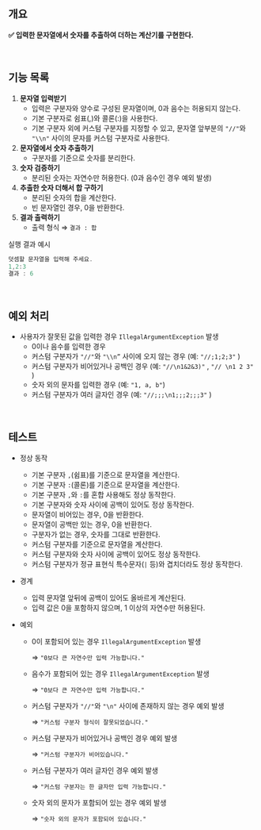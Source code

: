 ## 개요

**✅ 입력한 문자열에서 숫자를 추출하여 더하는 계산기를 구현한다.**

<br>

## 기능 목록

1. **문자열 입력받기**
    - 입력은 구분자와 양수로 구성된 문자열이며, 0과 음수는 허용되지 않는다.
    - 기본 구분자로 쉼표(,)와 콜론(:)을 사용한다.
    - 기본 구분자 외에 커스텀 구분자를 지정할 수 있고, 문자열 앞부분의 `"//"`와 `"\\n"` 사이의 문자를 커스텀 구분자로 사용한다.
2. **문자열에서 숫자 추출하기**
    - 구분자를 기준으로 숫자를 분리한다.
3. **숫자 검증하기**
    - 분리된 숫자는 자연수만 허용한다. (0과 음수인 경우 예외 발생)
4. **추출한 숫자 더해서 합 구하기**
    - 분리된 숫자의 합을 계산한다.
    - 빈 문자열인 경우, 0을 반환한다.
5. **결과 출력하기**
    - 출력 형식 ⇒ `결과 : 합`

실행 결과 예시

```java
덧셈할 문자열을 입력해 주세요.
1,2:3
결과 : 6

```

<br>

## 예외 처리

- 사용자가 잘못된 값을 입력한 경우 `IllegalArgumentException` 발생
    - 0이나 음수를 입력한 경우
    - 커스텀 구분자가 `"//"`와 `"\\n”` 사이에 오지 않는 경우 (예: `"//;1;2;3"` )
    - 커스텀 구분자가 비어있거나 공백인 경우 (예: `"//\n1&2&3)"` , `"// \n1 2 3"` )
    - 숫자 외의 문자를 입력한 경우 (예: `"1, a, b"`)
    - 커스텀 구분자가 여러 글자인 경우 (예: `"//;;;\n1;;;2;;;3"` )

<br>

## 테스트

- 정상 동작
    - 기본 구분자 `,`(쉼표)를 기준으로 문자열을 계산한다.
    - 기본 구분자 `:`(콜론)를 기준으로 문자열을 계산한다.
    - 기본 구분자 `,`와 `:`를 혼합 사용해도 정상 동작한다.
    - 기본 구분자와 숫자 사이에 공백이 있어도 정상 동작한다.
    - 문자열이 비어있는 경우, 0을 반환한다.
    - 문자열이 공백만 있는 경우, 0을 반환한다.
    - 구분자가 없는 경우, 숫자를 그대로 반환한다.
    - 커스텀 구분자를 기준으로 문자열을 계산한다.
    - 커스텀 구분자와 숫자 사이에 공백이 있어도 정상 동작한다.
    - 커스텀 구분자가 정규 표현식 특수문자(`|` 등)와 겹치더라도 정상 동작한다.

- 경계
    - 입력 문자열 앞뒤에 공백이 있어도 올바르게 계산된다.
    - 입력 값은 0을 포함하지 않으며, 1 이상의 자연수만 허용된다.

- 예외
    - 0이 포함되어 있는 경우 `IllegalArgumentException` 발생
        
        ⇒ `"0보다 큰 자연수만 입력 가능합니다."`
        
    - 음수가 포함되어 있는 경우 `IllegalArgumentException` 발생
        
        ⇒ `"0보다 큰 자연수만 입력 가능합니다."`
        
    - 커스텀 구분자가 `"//"`와 `"\n"` 사이에 존재하지 않는 경우 예외 발생
        
        ⇒ `"커스텀 구분자 형식이 잘못되었습니다."`
        
    - 커스텀 구분자가 비어있거나 공백인 경우 예외 발생
        
        ⇒ `"커스텀 구분자가 비어있습니다."`
        
    - 커스텀 구분자가 여러 글자인 경우 예외 발생
        
        ⇒ `"커스텀 구분자는 한 글자만 입력 가능합니다."`
        
    - 숫자 외의 문자가 포함되어 있는 경우 예외 발생
        
        ⇒ `"숫자 외의 문자가 포함되어 있습니다."`
